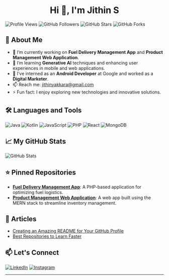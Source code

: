 <h1 align="center">Hi 👋, I'm Jithin S</h1>

![Profile Views](https://gpvc.arturio.dev/jithins2003)
![GitHub Followers](https://img.shields.io/github/followers/jithins2003?style=social)
![GitHub Stars](https://img.shields.io/github/stars/jithins2003?style=social)
![GitHub Forks](https://img.shields.io/github/forks/jithins2003?style=social)

## 🚀 About Me
- 🔭 I’m currently working on **Fuel Delivery Management App** and **Product Management Web Application**.
- 🌱 I’m learning **Generative AI** techniques and enhancing user experiences in mobile and web applications.
- 💼 I’ve interned as an **Android Developer** at Google and worked as a **Digital Marketer**.
- 📫 Reach me: [jithinyakkara@gmail.com](mailto:jithinyakkara@gmail.com)
- ⚡ Fun fact: I enjoy exploring new technologies and innovative solutions.

## 🛠️ Languages and Tools
![Java](https://img.shields.io/badge/Java-ED8B00?style=flat-square&logo=java&logoColor=white) 
![Kotlin](https://img.shields.io/badge/Kotlin-7F52B2?style=flat-square&logo=kotlin&logoColor=white) 
![JavaScript](https://img.shields.io/badge/JavaScript-F7DF1E?style=flat-square&logo=javascript&logoColor=black) 
![PHP](https://img.shields.io/badge/PHP-777BB4?style=flat-square&logo=php&logoColor=white) 
![React](https://img.shields.io/badge/React-61DAFB?style=flat-square&logo=react&logoColor=black) 
![MongoDB](https://img.shields.io/badge/MongoDB-47A248?style=flat-square&logo=mongodb&logoColor=white)

## 📈 My GitHub Stats
![GitHub Stats](https://github-readme-stats.vercel.app/api?username=jithinsjithu10&show_icons=true&theme=radical)

## ⭐ Pinned Repositories
- **[Fuel Delivery Management App](#)**: A PHP-based application for optimizing fuel logistics.
- **[Product Management Web Application](#)**: A web app built using the MERN stack to streamline inventory management.

## 📝 Articles
- [Creating an Amazing README for Your GitHub Profile](#)
- [Best Repositories to Learn Faster](#)

## 📫 Let's Connect
[![LinkedIn](https://img.shields.io/badge/LinkedIn-0077B5?style=flat-square&logo=linkedin&logoColor=white)](https://www.linkedin.com/in/jithins2003)
[![Instagram](https://img.shields.io/badge/Instagram-E4405F?style=flat-square&logo=instagram&logoColor=white)](https://www.instagram.com/jithin_online_/)

---

